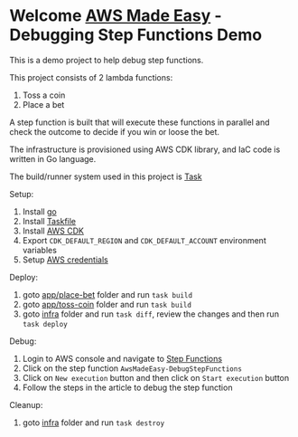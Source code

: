 # Welcome [AWS Made Easy](https://awsmadeeasy.com/) - Debugging Step Functions Demo



This is a demo project to help debug step functions.

This project consists of 2 lambda functions:
1. Toss a coin
2. Place a bet

A step function is built that will execute these functions in parallel and check the outcome to decide if you win or loose the bet.

The infrastructure is provisioned using AWS CDK library, and IaC code is written in Go language.

The build/runner system used in this project is [Task](https://taskfile.dev/)

Setup:
1. Install [go](https://go.dev/doc/install)
2. Install [Taskfile](https://taskfile.dev/installation/)
2. Install [AWS CDK](https://docs.aws.amazon.com/cdk/v2/guide/getting_started.html)
3. Export `CDK_DEFAULT_REGION` and `CDK_DEFAULT_ACCOUNT` environment variables
4. Setup [AWS credentials](https://docs.aws.amazon.com/sdk-for-java/v1/developer-guide/setup-credentials.html)

Deploy:
1. goto [app/place-bet](app/place-bet) folder and run `task build`
2. goto [app/toss-coin](app/toss-coin) folder and run `task build`
3. goto [infra](infra) folder and run `task diff`, review the changes and then run `task deploy`

Debug:
1. Login to AWS console and navigate to [Step Functions](https://console.aws.amazon.com/states/home)
2. Click on the step function `AwsMadeEasy-DebugStepFunctions`
3. Click on `New execution` button and then click on `Start execution` button
4. Follow the steps in the article to debug the step function

Cleanup:
1. goto [infra](infra) folder and run `task destroy`
